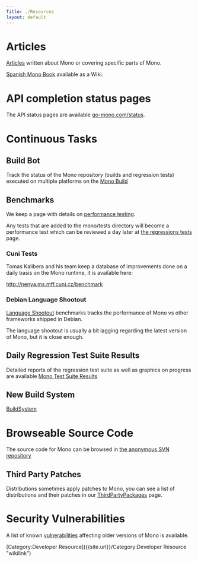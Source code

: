 ```yaml
---
Title: ./Resources
layout: default
---
```


Articles
========

[Articles]({{site.url}}/Articles "wikilink") written about Mono or covering specific
parts of Mono.

[Spanish Mono Book](http://tornatmico.org/libro/LibroMono) available as
a Wiki.

API completion status pages
===========================

The API status pages are available
[go-mono.com/status](http://go-mono.com/status/).

Continuous Tasks
================

Build Bot
---------

Track the status of the Mono repository (builds and regression tests)
executed on multiple platforms on the [Mono
Build](http://wrench.mono-project.com/builds)

Benchmarks
----------

We keep a page with details on [performance
testing]({{site.url}}/PerformanceTesting "wikilink").

Any tests that are added to the mono/tests directory will become a
performance test which can be reviewed a day later at [the regressions
tests](http://nenya.ms.mff.cuni.cz/projects/mono/benchmarks/rtests.phtml)
page.

### Cuni Tests

Tomas Kalibera and his team keep a database of improvements done on a
daily basis on the Mono runtime, it is available here:

[<http://nenya.ms.mff.cuni.cz/benchmark>](http://nenya.ms.mff.cuni.cz/benchmark)

### Debian Language Shootout

[Language
Shootout](http://shootout.alioth.debian.org/debian/benchmark.php?test=all&lang=csharp&lang2=java)
benchmarks tracks the performance of Mono vs other frameworks shipped in
Debian.

The language shootout is usually a bit lagging regarding the latest
version of Mono, but it is close enough.

Daily Regression Test Suite Results
-----------------------------------

Detailed reports of the regression test suite as well as graphics on
progress are available [Mono Test Suite
Results](http://mono.ximian.com/tests)

New Build System
----------------

[BuildSystem]({{site.url}}/BuildSystem "wikilink")

Browseable Source Code
======================

The source code for Mono can be browsed in [the anonymous SVN
repository](http://anonsvn.mono-project.com/)

Third Party Patches
-------------------

Distributions sometimes apply patches to Mono, you can see a list of
distributions and their patches in our
[ThirdPartyPackages]({{site.url}}/ThirdPartyPackages "wikilink") page.

Security Vulnerabilities
========================

A list of known [vulnerabilities]({{site.url}}/vulnerabilities "wikilink") affecting
older versions of Mono is available.

[Category:Developer Resource]({{site.url}}/Category:Developer Resource "wikilink")
